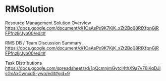 # RMSolution
Resource Management Solution Overview
https://docs.google.com/document/d/1CaAsPx9K7KjK_xZt2Bo08RlXfpnGjRFPfnzIjrJyo00/edit#

RMS DB / Team Discussion Summary
https://docs.google.com/document/d/1CaAsPx9K7KjK_xZt2Bo08RlXfpnGjRFPfnzIjrJyo00/edit#

Task Distributions
https://docs.google.com/spreadsheets/d/1pQcmnjmGytcl4thX9a7v76iKqDJlsGxAxCwnxdS-ywo/edit#gid=9



